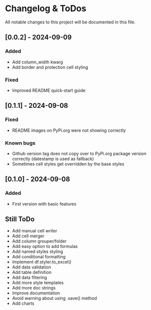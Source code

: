 # Changelog & ToDos

All notable changes to this project will be documented in this file.

## [0.0.2] - 2024-09-09
### Added
- Add column_width kwarg
- Add border and protection cell styling

### Fixed
- Improved README quick-start guide

## [0.1.1] - 2024-09-08
### Fixed
- README images on PyPi.org were not showing correctly

### Known bugs
- Github version tag does not copy over to PyPi.org package version correctly (datestamp is used as fallback)
- Sometimes cell styles get overridden by the base styles

## [0.1.0] - 2024-09-08
### Added
- First version with basic features

## Still ToDo
- Add manual cell writer
- Add cell merger
- Add column grouper/folder
- Add easy option to add formulas
- Add named styles styling
- Add conditional formatting
- Implement df.styler.to_excel()
- Add data validation
- Add table definition
- Add data filtering
- Add more style templates
- Add more doc strings
- Improve documentation
- Avoid warning about using .save() method
- Add charts